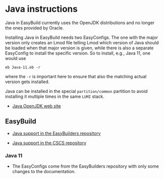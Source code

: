 # Java instructions

Java in EasyBuild currently uses the OpenJDK distributions and no longer the ones provided
by Oracle.

Installing Java in EasyBuild needs two EasyConfigs. The one with the major version 
only creates an Lmod file telling Lmod which version of Java should be loaded when
that major version is given, while there is also a separate EasyConfig to install
the specific version. So to install, e.g., Java 11, one would use

```
eb Java-11.eb -r
```

where the `-r` is important here to ensure that also the matching actual version
gets installed.

Java can be installed in the special `partition/common` partition to avoid installing
it multiple times in the same `LUMI` stack.


-   [Java OpenJDK web site](http://openjdk.java.net)


## EasyBuild

-   [Java support in the EasyBuilders repository](https://github.com/easybuilders/easybuild-easyconfigs/tree/develop/easybuild/easyconfigs/j/Java)

-   [Java support in the CSCS repository](https://github.com/eth-cscs/production/tree/master/easybuild/easyconfigs/j/Java)


### Java 11

-   The EasyConfigs come from the EasyBuilders repository with only some
    changes to the documentation.

